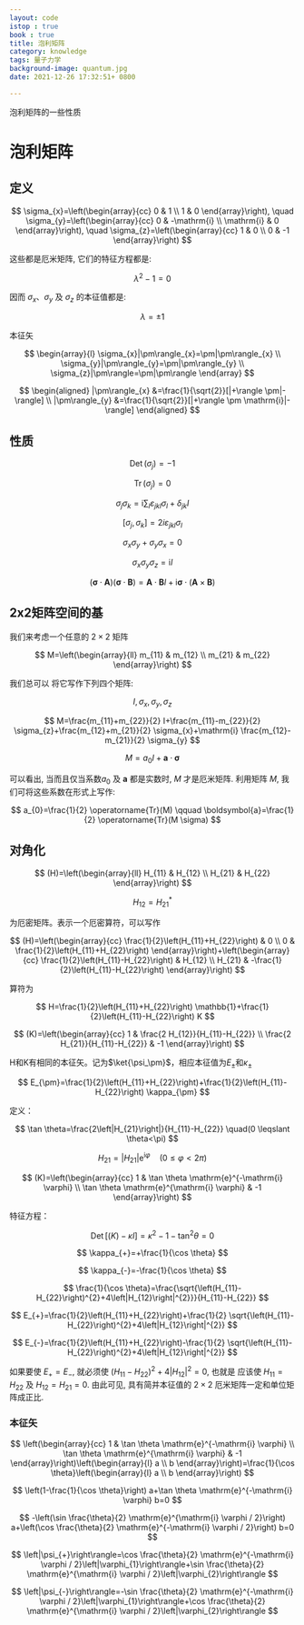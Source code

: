 ```yaml
---
layout: code
istop : true
book : true
title: 泡利矩阵
category: knowledge
tags: 量子力学
background-image: quantum.jpg
date: 2021-12-26 17:32:51+ 0800

---
```


泡利矩阵的一些性质 <!-- more -->

# 泡利矩阵

## 定义

$$
\sigma_{x}=\left(\begin{array}{cc}
0 & 1 \\
1 & 0
\end{array}\right), \quad \sigma_{y}=\left(\begin{array}{cc}
0 & -\mathrm{i} \\
\mathrm{i} & 0
\end{array}\right), \quad \sigma_{z}=\left(\begin{array}{cc}
1 & 0 \\
0 & -1
\end{array}\right)
$$

这些都是厄米矩阵, 它们的特征方程都是:

$$
\lambda^{2}-1=0
$$

因而 $\sigma_{x} 、 \sigma_{y}$ 及 $\sigma_{z}$ 的本征值都是:

$$
\lambda=\pm 1
$$

本征矢

$$
\begin{array}{l}
\sigma_{x}|\pm\rangle_{x}=\pm|\pm\rangle_{x} \\
\sigma_{y}|\pm\rangle_{y}=\pm|\pm\rangle_{y} \\
\sigma_{z}|\pm\rangle=\pm|\pm\rangle
\end{array}
$$

$$
\begin{aligned}
|\pm\rangle_{x} &=\frac{1}{\sqrt{2}}[|+\rangle \pm|-\rangle] \\
|\pm\rangle_{y} &=\frac{1}{\sqrt{2}}[|+\rangle \pm \mathrm{i}|-\rangle]
\end{aligned}
$$

## 性质

$$
\operatorname{Det}\left(\sigma_{j}\right)=-1
$$

$$
\operatorname{Tr}\left(\sigma_{j}\right)=0
$$

$$
\sigma_{j} \sigma_{k}=\mathrm{i} \sum_{l} \varepsilon_{j k l} \sigma_{l}+\delta_{j k} I
$$

$$
[\sigma_j,\sigma_k]=2i\varepsilon_{jkl}\sigma_l
$$

$$
\sigma_{x} \sigma_{y}+\sigma_{y} \sigma_{x}=0
$$

$$
\sigma_{x} \sigma_{y} \sigma_{z}=\mathrm{i} I
$$

$$
(\boldsymbol{\sigma} \cdot \boldsymbol{A})(\boldsymbol{\sigma} \cdot \boldsymbol{B})=\boldsymbol{A} \cdot \boldsymbol{B} I+\mathrm{i} \boldsymbol{\sigma} \cdot(\boldsymbol{A} \times \boldsymbol{B})
$$

## 2x2矩阵空间的基

我们来考虑一个任意的 $2 \times 2$ 矩阵

$$
M=\left(\begin{array}{ll}
m_{11} & m_{12} \\
m_{21} & m_{22}
\end{array}\right)
$$

我们总可以 将它写作下列四个矩阵:

$$
I, \sigma_{x}, \sigma_{y}, \sigma_{z}
$$

$$
M=\frac{m_{11}+m_{22}}{2} I+\frac{m_{11}-m_{22}}{2} \sigma_{z}+\frac{m_{12}+m_{21}}{2} \sigma_{x}+\mathrm{i} \frac{m_{12}-m_{21}}{2} \sigma_{y}
$$

$$
M=a_{0} I+\boldsymbol{a} \cdot \boldsymbol{\sigma}
$$

可以看出, 当而且仅当系数$a_{0}$ 及 $\boldsymbol{a}$ 都是实数时, $M$ 才是厄米矩阵. 利用矩阵 $M$, 我们可将这些系数在形式上写作:

$$
a_{0}=\frac{1}{2} \operatorname{Tr}(M) \qquad
\boldsymbol{a}=\frac{1}{2} \operatorname{Tr}(M \sigma)
$$

## 对角化

$$
(H)=\left(\begin{array}{ll}
H_{11} & H_{12} \\
H_{21} & H_{22}
\end{array}\right)
$$

$$
H_{12}=H_{21}^{*}
$$

为厄密矩阵。表示一个厄密算符，可以写作

$$
(H)=\left(\begin{array}{cc}
\frac{1}{2}\left(H_{11}+H_{22}\right) & 0 \\
0 & \frac{1}{2}\left(H_{11}+H_{22}\right)
\end{array}\right)+\left(\begin{array}{cc}
\frac{1}{2}\left(H_{11}-H_{22}\right) & H_{12} \\
H_{21} & -\frac{1}{2}\left(H_{11}-H_{22}\right)
\end{array}\right)
$$

算符为

$$
H=\frac{1}{2}\left(H_{11}+H_{22}\right) \mathbb{1}+\frac{1}{2}\left(H_{11}-H_{22}\right) K
$$

$$
(K)=\left(\begin{array}{cc}
1 & \frac{2 H_{12}}{H_{11}-H_{22}} \\
\frac{2 H_{21}}{H_{11}-H_{22}} & -1
\end{array}\right)
$$

H和K有相同的本征矢。记为$\ket{\psi_\pm}$，相应本征值为$E_{\pm}$和$\kappa_{\pm}$

$$
E_{\pm}=\frac{1}{2}\left(H_{11}+H_{22}\right)+\frac{1}{2}\left(H_{11}-H_{22}\right) \kappa_{\pm}
$$

定义：

$$
\tan \theta=\frac{2\left|H_{21}\right|}{H_{11}-H_{22}} \quad(0 \leqslant \theta<\pi)
$$

$$
H_{21}=\left|H_{21}\right| \mathrm{e}^{\mathrm{i} \varphi} \quad(0 \leqslant \varphi<2 \pi)
$$

$$
(K)=\left(\begin{array}{cc}
1 & \tan \theta \mathrm{e}^{-\mathrm{i} \varphi} \\
\tan \theta \mathrm{e}^{\mathrm{i} \varphi} & -1
\end{array}\right)
$$

特征方程：

$$
\operatorname{Det}[(K)-\kappa I]=\kappa^{2}-1-\tan ^{2} \theta=0
$$

$$
\kappa_{+}=+\frac{1}{\cos \theta}
$$

$$
\kappa_{-}=-\frac{1}{\cos \theta}
$$

$$
\frac{1}{\cos \theta}=\frac{\sqrt{\left(H_{11}-H_{22}\right)^{2}+4\left|H_{12}\right|^{2}}}{H_{11}-H_{22}}
$$

$$
E_{+}=\frac{1}{2}\left(H_{11}+H_{22}\right)+\frac{1}{2} \sqrt{\left(H_{11}-H_{22}\right)^{2}+4\left|H_{12}\right|^{2}}
$$

$$
E_{-}=\frac{1}{2}\left(H_{11}+H_{22}\right)-\frac{1}{2} \sqrt{\left(H_{11}-H_{22}\right)^{2}+4\left|H_{12}\right|^{2}}
$$

如果要使 $E_{+}=E_{-}$, 就必须使 $\left(H_{11}-H_{22}\right)^{2}+4\lvert H_{12}\rvert^{2}=0$, 也就是 应该使 $H_{11}=H_{22}$ 及 $H_{12}=H_{21}=0$. 由此可见, 具有简并本征值的 $2 \times 2$ 厄米矩阵一定和单位矩阵成正比.

### 本征矢

$$
\left(\begin{array}{cc}
1 & \tan \theta \mathrm{e}^{-\mathrm{i} \varphi} \\
\tan \theta \mathrm{e}^{\mathrm{i} \varphi} & -1
\end{array}\right)\left(\begin{array}{l}
a \\
b
\end{array}\right)=\frac{1}{\cos \theta}\left(\begin{array}{l}
a \\
b
\end{array}\right)
$$

$$
\left(1-\frac{1}{\cos \theta}\right) a+\tan \theta \mathrm{e}^{-\mathrm{i} \varphi} b=0
$$

$$
-\left(\sin \frac{\theta}{2} \mathrm{e}^{\mathrm{i} \varphi / 2}\right) a+\left(\cos \frac{\theta}{2} \mathrm{e}^{-\mathrm{i} \varphi / 2}\right) b=0
$$

$$
\left|\psi_{+}\right\rangle=\cos \frac{\theta}{2} \mathrm{e}^{-\mathrm{i} \varphi / 2}\left|\varphi_{1}\right\rangle+\sin \frac{\theta}{2} \mathrm{e}^{\mathrm{i} \varphi / 2}\left|\varphi_{2}\right\rangle
$$

$$
\left|\psi_{-}\right\rangle=-\sin \frac{\theta}{2} \mathrm{e}^{-\mathrm{i} \varphi / 2}\left|\varphi_{1}\right\rangle+\cos \frac{\theta}{2} \mathrm{e}^{\mathrm{i} \varphi / 2}\left|\varphi_{2}\right\rangle
$$